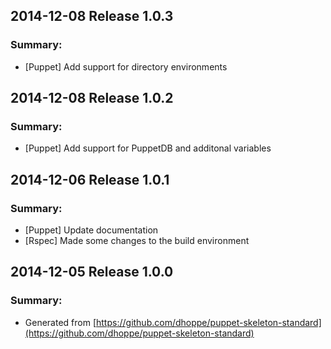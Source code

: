 ## 2014-12-08 Release 1.0.3
### Summary:
- [Puppet] Add support for directory environments

## 2014-12-08 Release 1.0.2
### Summary:
- [Puppet] Add support for PuppetDB and additonal variables

## 2014-12-06 Release 1.0.1
### Summary:
- [Puppet] Update documentation
- [Rspec] Made some changes to the build environment

## 2014-12-05 Release 1.0.0
### Summary:
- Generated from [https://github.com/dhoppe/puppet-skeleton-standard](https://github.com/dhoppe/puppet-skeleton-standard)
